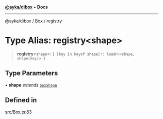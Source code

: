 [**@ayka/dibox**](../../../README.md) • **Docs**

***

[@ayka/dibox](../../../globals.md) / [Box](../README.md) / registry

# Type Alias: registry\<shape\>

> **registry**\<`shape`\>: `{ [key in keyof shape]?: loadFn<shape, shape[key]> }`

## Type Parameters

• **shape** *extends* [`boxShape`](boxShape.md)

## Defined in

[src/Box.ts:83](https://github.com/AndreyMork/dibox/blob/a0c5779a3595f9dce73587b31054bdf92e8a3ef1/src/Box.ts#L83)
